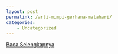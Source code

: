```yaml
---
layout: post
permalink: /arti-mimpi-gerhana-matahari/
categories:
    - Uncategorized
---
```


[Baca Selengkapnya](/03)